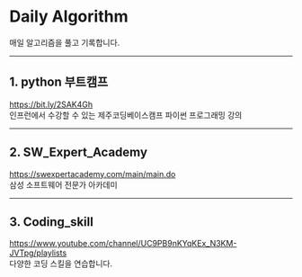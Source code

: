 # Daily Algorithm
매일 알고리즘을 풀고 기록합니다. 

----

## 1. python 부트캠프
https://bit.ly/2SAK4Gh</br>
인프런에서 수강할 수 있는 제주코딩베이스캠프 파이썬 프로그래밍 강의</br>

----

## 2. SW_Expert_Academy
https://swexpertacademy.com/main/main.do</br>
삼성 소프트웨어 전문가 아카데미

----

## 3. Coding_skill
https://www.youtube.com/channel/UC9PB9nKYqKEx_N3KM-JVTpg/playlists</br>
다양한 코딩 스킬을 연습합니다.
<br><br>

